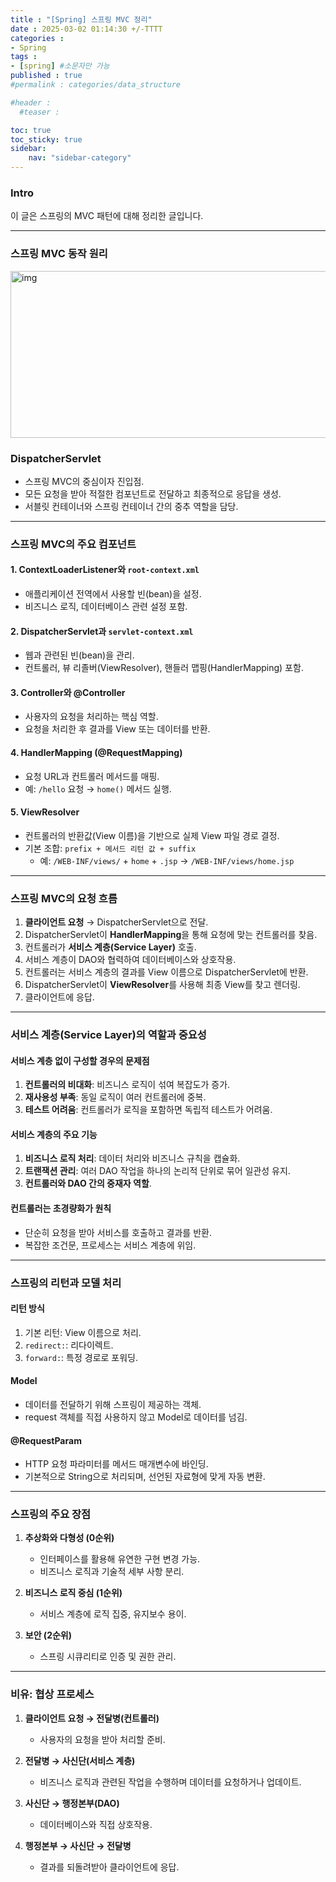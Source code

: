 ```yaml
---
title : "[Spring] 스프링 MVC 정리"
date : 2025-03-02 01:14:30 +/-TTTT
categories : 
- Spring
tags : 
- [spring] #소문자만 가능
published : true
#permalink : categories/data_structure

#header :
  #teaser : 

toc: true
toc_sticky: true
sidebar:
    nav: "sidebar-category"
---
```


### Intro

이 글은 스프링의 MVC 패턴에 대해 정리한 글입니다.

---

### **스프링 MVC 동작 원리**

<img src="https://velog.velcdn.com/images/shinyounseob/post/2a01c80e-95fe-4f6a-8121-9f54f3c20811/image.png" alt="img" width="564" height="267" class="jop-noMdConv">

### DispatcherServlet

- 스프링 MVC의 중심이자 진입점.
- 모든 요청을 받아 적절한 컴포넌트로 전달하고 최종적으로 응답을 생성.
- 서블릿 컨테이너와 스프링 컨테이너 간의 중추 역할을 담당.

* * *

### **스프링 MVC의 주요 컴포넌트**

#### 1\. ContextLoaderListener와 `root-context.xml`

- 애플리케이션 전역에서 사용할 빈(bean)을 설정.
- 비즈니스 로직, 데이터베이스 관련 설정 포함.

#### 2\. DispatcherServlet과 `servlet-context.xml`

- 웹과 관련된 빈(bean)을 관리.
- 컨트롤러, 뷰 리졸버(ViewResolver), 핸들러 맵핑(HandlerMapping) 포함.

#### 3\. Controller와 @Controller

- 사용자의 요청을 처리하는 핵심 역할.
- 요청을 처리한 후 결과를 View 또는 데이터를 반환.

#### 4\. HandlerMapping (@RequestMapping)

- 요청 URL과 컨트롤러 메서드를 매핑.
- 예: `/hello` 요청 → `home()` 메서드 실행.

#### 5\. ViewResolver

- 컨트롤러의 반환값(View 이름)을 기반으로 실제 View 파일 경로 결정.
- 기본 조합: `prefix + 메서드 리턴 값 + suffix`
    - 예: `/WEB-INF/views/` + `home` + `.jsp` → `/WEB-INF/views/home.jsp`

* * *

### **스프링 MVC의 요청 흐름**

1.  **클라이언트 요청** → DispatcherServlet으로 전달.
2.  DispatcherServlet이 **HandlerMapping**을 통해 요청에 맞는 컨트롤러를 찾음.
3.  컨트롤러가 **서비스 계층(Service Layer)** 호출.
4.  서비스 계층이 DAO와 협력하여 데이터베이스와 상호작용.
5.  컨트롤러는 서비스 계층의 결과를 View 이름으로 DispatcherServlet에 반환.
6.  DispatcherServlet이 **ViewResolver**를 사용해 최종 View를 찾고 렌더링.
7.  클라이언트에 응답.

* * *

### **서비스 계층(Service Layer)의 역할과 중요성**

#### 서비스 계층 없이 구성할 경우의 문제점

1.  **컨트롤러의 비대화**: 비즈니스 로직이 섞여 복잡도가 증가.
2.  **재사용성 부족**: 동일 로직이 여러 컨트롤러에 중복.
3.  **테스트 어려움**: 컨트롤러가 로직을 포함하면 독립적 테스트가 어려움.

#### 서비스 계층의 주요 기능

1.  **비즈니스 로직 처리**: 데이터 처리와 비즈니스 규칙을 캡슐화.
2.  **트랜잭션 관리**: 여러 DAO 작업을 하나의 논리적 단위로 묶어 일관성 유지.
3.  **컨트롤러와 DAO 간의 중재자 역할**.

#### 컨트롤러는 초경량화가 원칙

- 단순히 요청을 받아 서비스를 호출하고 결과를 반환.
- 복잡한 조건문, 프로세스는 서비스 계층에 위임.

* * *

### **스프링의 리턴과 모델 처리**

#### 리턴 방식

1.  기본 리턴: View 이름으로 처리.
2.  `redirect:`: 리다이렉트.
3.  `forward:`: 특정 경로로 포워딩.

#### Model

- 데이터를 전달하기 위해 스프링이 제공하는 객체.
- request 객체를 직접 사용하지 않고 Model로 데이터를 넘김.

#### @RequestParam

- HTTP 요청 파라미터를 메서드 매개변수에 바인딩.
- 기본적으로 String으로 처리되며, 선언된 자료형에 맞게 자동 변환.

* * *

### **스프링의 주요 장점**

1.  **추상화와 다형성 (0순위)**
    
    - 인터페이스를 활용해 유연한 구현 변경 가능.
    - 비즈니스 로직과 기술적 세부 사항 분리.
2.  **비즈니스 로직 중심 (1순위)**
    
    - 서비스 계층에 로직 집중, 유지보수 용이.
3.  **보안 (2순위)**
    
    - 스프링 시큐리티로 인증 및 권한 관리.

* * *

### **비유: 협상 프로세스**

1.  **클라이언트 요청 → 전달병(컨트롤러)**
    
    - 사용자의 요청을 받아 처리할 준비.
2.  **전달병 → 사신단(서비스 계층)**
    
    - 비즈니스 로직과 관련된 작업을 수행하며 데이터를 요청하거나 업데이트.
3.  **사신단 → 행정본부(DAO)**
    
    - 데이터베이스와 직접 상호작용.
4.  **행정본부 → 사신단 → 전달병**
    
    - 결과를 되돌려받아 클라이언트에 응답.

